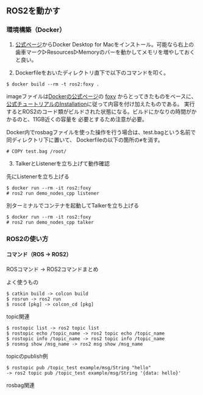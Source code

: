 ## ROS2を動かす

### 環境構築（Docker）
1. [公式ページ](https://hub.docker.com/editions/community/docker-ce-desktop-mac)からDocker Desktop for Macをインストール。可能なら右上の歯車マーク▷Resources▷Memoryのバーを動かしてメモリを増やしておくと良い。

2. Dockerfileをおいたディレクトリ直下で以下のコマンドを叩く。

```
$ docker build --rm -t ros2:foxy .
```

imageファイルは[Dockerの公式ページ](https://hub.docker.com/_/ros)の
[foxy](https://github.com/osrf/docker_images/blob/df19ab7d5993d3b78a908362cdcd1479a8e78b35/ros/foxy/ubuntu/focal/ros-base/Dockerfile)
からとってきたものをベースに、[公式チュートリアルのInstallation](https://docs.ros.org/en/foxy/Installation/Ubuntu-Development-Setup.html)に従って内容を付け加えたものである。
実行するとROS2のコード類がビルドされた状態になる。ビルドにかなりの時間がかかるのと、11GB近くの容量を
必要とするため注意が必要。

Docker内でrosbagファイルを使った操作を行う場合は、test.bagという名前で同ディレクトリ下に置いて、
Dockerfileの以下の箇所の```#```を消す。
```
# COPY test.bag /root/
```


3. TalkerとListenerを立ち上げて動作確認

先にListenerを立ち上げる
```
$ docker run --rm -it ros2:foxy
# ros2 run demo_nodes_cpp listener
```

別ターミナルでコンテナを起動してTalkerを立ち上げる
```
$ docker run --rm -it ros2:foxy
# ros2 run demo_nodes_cpp talker
```

### ROS2の使い方

#### コマンド（ROS -> ROS2）

ROSコマンド -> ROS2コマンドまとめ

よく使うもの
```
$ catkin build -> colcon build
$ rosrun -> ros2 run
$ roscd [pkg] -> colcon_cd [pkg]
```

topic関連
```
$ rostopic list -> ros2 topic list
$ rostopic echo /topic_name -> ros2 topic echo /topic_name
$ rostopic info /topic_name -> ros2 topic info /topic_name
$ rosmsg show /msg_name -> ros2 msg show /msg_name
```

topicのpublish例
```
$ rostopic pub /topic_test example/msg/String "hello"
-> ros2 topic pub /topic_test example/msg/String '{data: hello}'
```

rosbag関連


<!-- 参考記事
https://qiita.com/porizou1/items/16ea8783f41fc5cac361
https://qiita.com/NeK/items/33d62c61fc1a8c0c233e
-->

<!-- ROS2でUSBカメラ
https://github.com/klintan/ros2_usb_camera
-->